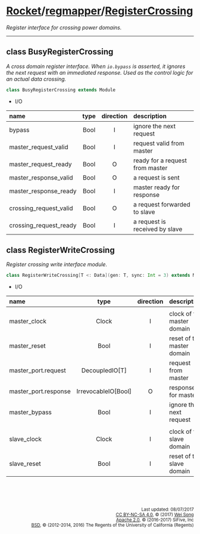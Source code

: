 [Rocket](../Readme.md)/[regmapper](../regmapper.md)/[RegisterCrossing](https://github.com/freechipsproject/rocket-chip/tree/master/src/main/scala/regmapper/RegisterCrossing.scala)
========================
*Register interface for crossing power domains.*

**********************

class BusyRegisterCrossing
----------------
*A cross domain register interface.*
*When `io.bypass` is asserted, it ignores the next request with an immediated response.*
*Used as the control logic for an actual data crossing.*

~~~scala
class BusyRegisterCrossing extends Module
~~~

+ I/O

| name                   | type   | direction  | description                       |
| :---                   | :--:   | :--:       | :---                              |
| bypass                 | Bool   | I          | ignore the next request           |
| master_request_valid   | Bool   | I          | request valid from master         |
| master_request_ready   | Bool   | O          | ready for a request from master   |
| master_response_valid  | Bool   | O          | a request is sent                 |
| master_response_ready  | Bool   | I          | master ready for response         |
| crossing_request_valid | Bool   | O          | a request forwarded to slave      |
| crossing_request_ready | Bool   | I          | a request is received by slave    |

class RegisterWriteCrossing
-----------------
*Register crossing write interface module.*

~~~scala
class RegisterWriteCrossing[T <: Data](gen: T, sync: Int = 3) extends Module
~~~

+ I/O

| name                   | type                  | direction  | description                       |
| :---                   | :--:                  | :--:       | :---                              |
|||||
| master\_clock          | Clock                 | I          | clock of the master domain        |
| master\_reset          | Bool                  | I          | reset of the master domain        |
| master\_port.request   | DecoupledIO\[T\]      | I          | request from master               |
| master\_port.response  | IrrevocableIO\[Bool\] | O          | response for master               |
| master\_bypass         | Bool                  | I          | ignore the next request           |
|||||
| slave\_clock           | Clock                 | I          | clock of the slave domain         |
| slave\_reset           | Bool                  | I          | reset of the slave domain         |


<br><br><br><p align="right">
<sub>
Last updated: 08/07/2017<br>
[CC BY-NC-SA 4.0](https://creativecommons.org/licenses/by-nc-sa/4.0/), &copy; (2017) [Wei Song](mailto:wsong83@gmail.com)<br>
[Apache 2.0](https://github.com/freechipsproject/rocket-chip/blob/master/LICENSE.SiFive), &copy; (2016-2017) SiFive, Inc<br>
[BSD](https://github.com/freechipsproject/rocket-chip/blob/master/LICENSE.Berkeley), &copy; (2012-2014, 2016) The Regents of the University of California (Regents)
</sub>
</p>
